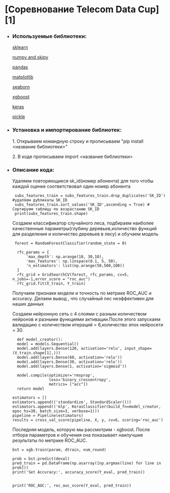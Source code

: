 

<h1>[Соревнование Telecom Data Cup][1]</h1>

* <h3> Используемые библиотеки:</h3>
    <a href = "https://scikit-learn.org/0.16/index.html">sklearn  </a>
    <p><a href = "https://docs.scipy.org/doc/numpy/user/index.html">numpy and skipy  </a>
    <p><a href = "http://pandas.pydata.org/pandas-docs/stable/">pandas  </a>
    <p><a href = "https://matplotlib.org/contents.html">matplotlib  </a>
    <p><a href = "http://seaborn.pydata.org/">seaborn  </a>
    <p><a href = "https://xgboost.readthedocs.io/en/latest/">xgboost  </a>
    <p><a href = "https://docs.azuredatabricks.net/applications/deep-learning/keras.html">keras  </a>
    <p><a href = "https://docs.python.org/2/library/pickle.html">pickle  </a>
    
    
    
* <h3> Установка и импортирование библиотек:</h3>
       1. Открываем командную строку и прописываем "pip install <название библиотеки>"
       <p>2. В коде прописываем import <название библиотеки>
  
* <h3> Описание кода:</h3>
       Удаляем повторяющиеся sk_id(номер абонента) для того чтобы каждой оценке соответствовал один номер абонента
       
       subs_features_train = subs_features_train.drop_duplicates('SK_ID') #удаляем дубликаты SK_ID
       subs_features_train.sort_values('SK_ID',ascending = True) # Сортируем таблицу по возрастанию SK_ID
       print(subs_features_train.shape)
  
   Создаем классификатор случайного леса, подбираем наиболее качественные параметры(глубину деревьев,количество функций для разделения и количество деревьев в лесу) и обучаем модель
       
       forest = RandomForestClassifier(random_state = 0)

        rfc_params = {
            'max_depth': np.arange(10, 30,10),
            'max_features': np.linspace(0.1, 5, 50),
            'n_estimators': list(np.arange(50,500,100))
        }
        rfc_grid = GridSearchCV(forest, rfc_params, cv=5, n_jobs=-1,error_score = "roc_auc")
        rfc_grid.fit(X_train, Y_train)
        
    Получаем признаки модели и точность по метрике ROC_AUC и accuracy. Делаем вывод , что случайный лес неэффективен для наших данных
    
    
    Создаем нейронную сеть с 4 слоями с разным количеством нейронов и разными функциями активации.После этого запускаем валидацию с количеством итераций = 6,количество эпох нейросети = 30. 
    
        def model_creator():
        model = models.Sequential()
        model.add(layers.Dense(120, activation='relu', input_shape=(X_train.shape[1],)))
        model.add(layers.Dense(60, activation='relu'))
        model.add(layers.Dense(30, activation='relu'))
        model.add(layers.Dense(1, activation='sigmoid'))

        model.compile(optimizer='rmsprop',
                      loss='binary_crossentropy',
                      metrics= ["acc"])
        return model

      estimators = []
      estimators.append(('standardize', StandardScaler()))
      estimators.append(('mlp', KerasClassifier(build_fn=model_creator, epoc hs=30, batch_size=3, verbose=1)))
      pipeline = Pipeline(estimators)
      results = cross_val_score(pipeline, X, y, cv=6, scoring='roc_auc')
      
      
    Последняя модель, которую мы рассмотрим - xgboost. После отбора параметров и обучения она показывает наилучшие результаты по метрике ROC_AUC.
      
      bst = xgb.train(param, dtrain, num_round)

      prob = bst.predict(deval)
      pred_train = pd.DataFrame(np.asarray([np.argmax(line) for line in prob]))
      print('Set Accuracy:', accuracy_score(Y_eval, pred_train))
      

      print('ROC_AUC:', roc_auc_score(Y_eval, pred_train))
   
   
[1]: https://mlbootcamp.ru/round/15/tasks/#19
